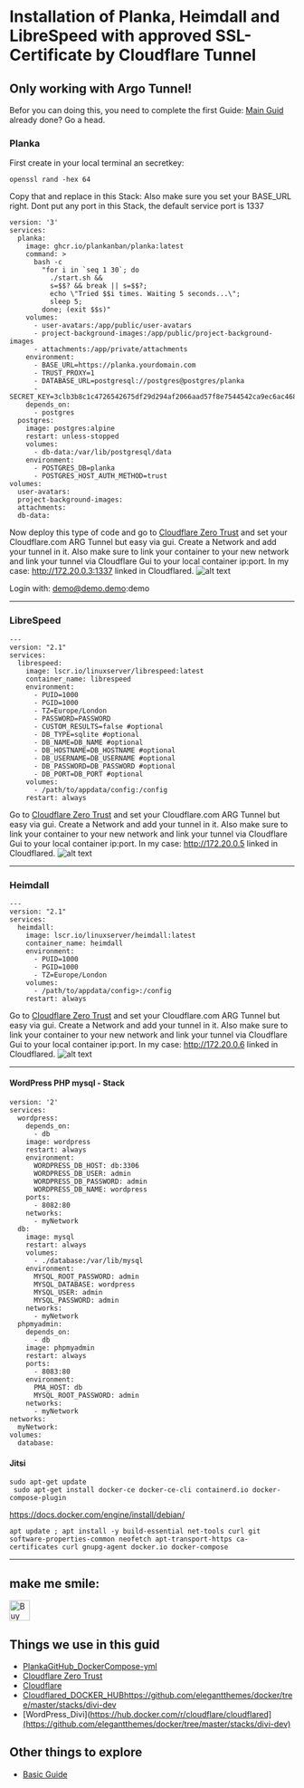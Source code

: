 # Installation of Planka, Heimdall and LibreSpeed with approved SSL-Certificate by Cloudflare Tunnel 
## Only working with Argo Tunnel!
Befor you can doing this, you need to complete the first Guide: [Main Guid](https://github.com/SirSnolte/Docker/blob/main/README.md) already done? Go a head.

### Planka

First create in your local terminal an secretkey:

```
openssl rand -hex 64
```
Copy that and replace in this Stack:
Also make sure you set your BASE_URL right.
Dont put any port in this Stack, the default service port is 1337

```
version: '3'
services:
  planka:
    image: ghcr.io/plankanban/planka:latest
    command: >
      bash -c
        "for i in `seq 1 30`; do
          ./start.sh &&
          s=$$? && break || s=$$?;
          echo \"Tried $$i times. Waiting 5 seconds...\";
          sleep 5;
        done; (exit $$s)"
    volumes:
      - user-avatars:/app/public/user-avatars
      - project-background-images:/app/public/project-background-images
      - attachments:/app/private/attachments
    environment:
      - BASE_URL=https://planka.yourdomain.com
      - TRUST_PROXY=1
      - DATABASE_URL=postgresql://postgres@postgres/planka
      - SECRET_KEY=3clb3b8c1c4726542675df29d294af2066aad57f8e7544542ca9ec6ac468bc152fac640caf03d9cc40a76185e4a2d8357c659b6de1871b2303b834b25653375a
    depends_on:
      - postgres
  postgres:
    image: postgres:alpine
    restart: unless-stopped
    volumes:
      - db-data:/var/lib/postgresql/data
    environment:
      - POSTGRES_DB=planka
      - POSTGRES_HOST_AUTH_METHOD=trust
volumes:
  user-avatars:
  project-background-images:
  attachments:
  db-data:
```

Now deploy this type of code and go to [Cloudflare Zero Trust](https://dash.teams.cloudflare.com/) and set your Cloudflare.com ARG Tunnel but easy via gui.
Create a Network and add your tunnel in it.
Also make sure to link your container to your new network and link your tunnel via Cloudflare Gui to your local container ip:port. In my case: http://172.20.0.3:1337 linked in Cloudflared.
![alt text](https://github.com/SirSnolte/Docker/blob/main/etc/images/cloudflare.jpg)


Login with: demo@demo.demo:demo

-------------------------------------------------------------------------------------------------------------------------------------------------------------------

### LibreSpeed 

```
---
version: "2.1"
services:
  librespeed:
    image: lscr.io/linuxserver/librespeed:latest
    container_name: librespeed
    environment:
      - PUID=1000
      - PGID=1000
      - TZ=Europe/London
      - PASSWORD=PASSWORD
      - CUSTOM_RESULTS=false #optional
      - DB_TYPE=sqlite #optional
      - DB_NAME=DB_NAME #optional
      - DB_HOSTNAME=DB_HOSTNAME #optional
      - DB_USERNAME=DB_USERNAME #optional
      - DB_PASSWORD=DB_PASSWORD #optional
      - DB_PORT=DB_PORT #optional
    volumes:
      - /path/to/appdata/config:/config
    restart: always
```

Go to [Cloudflare Zero Trust](https://dash.teams.cloudflare.com/) and set your Cloudflare.com ARG Tunnel but easy via gui.
Create a Network and add your tunnel in it.
Also make sure to link your container to your new network and link your tunnel via Cloudflare Gui to your local container ip:port. In my case: http://172.20.0.5 linked in Cloudflared.
![alt text](https://github.com/SirSnolte/Docker/blob/main/etc/images/cloudflare.jpg)

-------------------------------------------------------------------------------------------------------------------------------------------------------------------


### Heimdall

```
---
version: "2.1"
services:
  heimdall:
    image: lscr.io/linuxserver/heimdall:latest
    container_name: heimdall
    environment:
      - PUID=1000
      - PGID=1000
      - TZ=Europe/London
    volumes:
      - /path/to/appdata/config>:/config
    restart: always
```
Go to [Cloudflare Zero Trust](https://dash.teams.cloudflare.com/) and set your Cloudflare.com ARG Tunnel but easy via gui.
Create a Network and add your tunnel in it.
Also make sure to link your container to your new network and link your tunnel via Cloudflare Gui to your local container ip:port. In my case: http://172.20.0.6 linked in Cloudflared.
![alt text](https://github.com/SirSnolte/Docker/blob/main/etc/images/cloudflare.jpg)

-------------------------------------------------------------------------------------------------------------------------------------------------------------------


#### WordPress PHP mysql - Stack


```
version: '2'
services:
  wordpress:
    depends_on:
      - db
    image: wordpress
    restart: always
    environment:
      WORDPRESS_DB_HOST: db:3306      
      WORDPRESS_DB_USER: admin
      WORDPRESS_DB_PASSWORD: admin
      WORDPRESS_DB_NAME: wordpress
    ports:
      - 8082:80
    networks:
      - myNetwork
  db:
    image: mysql
    restart: always
    volumes:
      - ./database:/var/lib/mysql    
    environment:
      MYSQL_ROOT_PASSWORD: admin
      MYSQL_DATABASE: wordpress
      MYSQL_USER: admin
      MYSQL_PASSWORD: admin
    networks:
      - myNetwork
  phpmyadmin:
    depends_on:
      - db
    image: phpmyadmin
    restart: always
    ports:
      - 8083:80
    environment:
      PMA_HOST: db
      MYSQL_ROOT_PASSWORD: admin
    networks:
      - myNetwork
networks:
  myNetwork:
volumes:
  database:
```


#### Jitsi

```
sudo apt-get update
 sudo apt-get install docker-ce docker-ce-cli containerd.io docker-compose-plugin
 ```

https://docs.docker.com/engine/install/debian/

```
apt update ; apt install -y build-essential net-tools curl git software-properties-common neofetch apt-transport-https ca-certificates curl gnupg-agent docker.io docker-compose

```

--------------------------
## make me smile:
<a href='https://ko-fi.com/B0B4CGHUO' target='_blank'><img height='36' style='border:0px;height:36px;' src='https://cdn.ko-fi.com/cdn/kofi4.png?v=3' border='0' alt='Buy Me a Coffee at ko-fi.com' /></a>


## Things we use in this guid
- [PlankaGitHub_DockerCompose-yml](https://github.com/plankanban/planka/blob/master/docker-compose.yml)
- [Cloudflare Zero Trust](https://dash.teams.cloudflare.com/) 
- [Cloudflare](https://dash.cloudflare.com/)
- [Cloudflared_DOCKER_HUB](https://hub.docker.com/r/cloudflare/cloudflared)https://github.com/elegantthemes/docker/tree/master/stacks/divi-dev
- [WordPress_Divi](https://hub.docker.com/r/cloudflare/cloudflared](https://github.com/elegantthemes/docker/tree/master/stacks/divi-dev)

## Other things to explore
- [Basic Guide](https://github.com/SirSnolte/Docker/blob/main/README.md)
